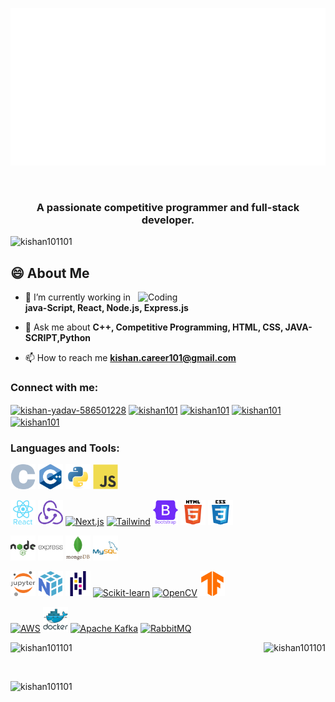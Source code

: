 <p align="center">
  <img src="https://github.com/Kishan101101/Kishan101101/blob/main/header.svg" alt="my banner"></a>
</p>
<br>
<h3 align="center">A passionate competitive programmer and full-stack developer.</h3>


<p align="left"> <img src="https://komarev.com/ghpvc/?username=kishan101101&label=Profile%20views&color=0e75b6&style=flat" alt="kishan101101" /> </p>

## 😄 About Me
<div>
  <img align="right" alt="Coding" width="300" src="https://pa1.narvii.com/7142/ddc852a504ff4ef20e2b88c5f4842c36d303316fr1-300-300_hq.gif">
</div>

- 🌱 I’m currently working in **java-Script, React, Node.js, Express.js**

- 💬 Ask me about **C++, Competitive Programming, HTML, CSS, JAVA-SCRIPT,Python**

- 📫 How to reach me **kishan.career101@gmail.com**

<h3 align="left">Connect with me:</h3>
<p align="left">
<a href="https://linkedin.com/in/kishan-yadav-586501228" target="blank"><img align="center" src="https://raw.githubusercontent.com/rahuldkjain/github-profile-readme-generator/master/src/images/icons/Social/linked-in-alt.svg" alt="kishan-yadav-586501228" height="30" width="40" /></a>
<a href="https://www.codechef.com/users/kishan101" target="blank"><img align="center" src="https://cdn.jsdelivr.net/npm/simple-icons@3.1.0/icons/codechef.svg" alt="kishan101" height="30" width="40" /></a>
<a href="https://codeforces.com/profile/kishan101" target="blank"><img align="center" src="https://raw.githubusercontent.com/rahuldkjain/github-profile-readme-generator/master/src/images/icons/Social/codeforces.svg" alt="kishan101" height="30" width="40" /></a>
<a href="https://www.leetcode.com/101kishan101" target="blank"><img align="center" src="https://raw.githubusercontent.com/rahuldkjain/github-profile-readme-generator/master/src/images/icons/Social/leet-code.svg" alt="kishan101" height="30" width="40" /></a>
<a href="https://auth.geeksforgeeks.org/user/kishan101" target="blank"><img align="center" src="https://raw.githubusercontent.com/rahuldkjain/github-profile-readme-generator/master/src/images/icons/Social/geeks-for-geeks.svg" alt="kishan101" height="30" width="40" /></a>
</p>

<h3 align="left">Languages and Tools:</h3>
<p align="left">
  <!-- Languages -->
  <a href="https://www.cprogramming.com/" target="_blank"><img src="https://raw.githubusercontent.com/devicons/devicon/master/icons/c/c-original.svg" alt="C" width="40" height="40"/></a>
  <a href="https://www.w3schools.com/cpp/" target="_blank"><img src="https://raw.githubusercontent.com/devicons/devicon/master/icons/cplusplus/cplusplus-original.svg" alt="C++" width="40" height="40"/></a>
  <a href="https://www.python.org" target="_blank"><img src="https://raw.githubusercontent.com/devicons/devicon/master/icons/python/python-original.svg" alt="Python" width="40" height="40"/></a>
  <a href="https://developer.mozilla.org/en-US/docs/Web/JavaScript" target="_blank"><img src="https://raw.githubusercontent.com/devicons/devicon/master/icons/javascript/javascript-original.svg" alt="JavaScript" width="40" height="40"/></a>

  <!-- Frontend -->
  <a href="https://reactjs.org/" target="_blank"><img src="https://raw.githubusercontent.com/devicons/devicon/master/icons/react/react-original-wordmark.svg" alt="React" width="40" height="40"/></a>
  <a href="https://redux.js.org/" target="_blank"><img src="https://raw.githubusercontent.com/devicons/devicon/master/icons/redux/redux-original.svg" alt="Redux" width="40" height="40"/></a>
  <a href="https://nextjs.org/" target="_blank"><img src="https://cdn.worldvectorlogo.com/logos/nextjs-2.svg" alt="Next.js" width="40" height="40"/></a>
  <a href="https://tailwindcss.com/" target="_blank"><img src="https://www.vectorlogo.zone/logos/tailwindcss/tailwindcss-icon.svg" alt="Tailwind" width="40" height="40"/></a>
  <a href="https://getbootstrap.com" target="_blank"><img src="https://raw.githubusercontent.com/devicons/devicon/master/icons/bootstrap/bootstrap-plain-wordmark.svg" alt="Bootstrap" width="40" height="40"/></a>
  <a href="https://www.w3.org/html/" target="_blank"><img src="https://raw.githubusercontent.com/devicons/devicon/master/icons/html5/html5-original-wordmark.svg" alt="HTML5" width="40" height="40"/></a>
  <a href="https://www.w3schools.com/css/" target="_blank"><img src="https://raw.githubusercontent.com/devicons/devicon/master/icons/css3/css3-original-wordmark.svg" alt="CSS3" width="40" height="40"/></a>

  <!-- Backend -->
  <a href="https://nodejs.org/" target="_blank"><img src="https://raw.githubusercontent.com/devicons/devicon/master/icons/nodejs/nodejs-original-wordmark.svg" alt="Node.js" width="40" height="40"/></a>
  <a href="https://expressjs.com/" target="_blank"><img src="https://raw.githubusercontent.com/devicons/devicon/master/icons/express/express-original-wordmark.svg" alt="Express.js" width="40" height="40"/></a>
  <a href="https://www.mongodb.com/" target="_blank"><img src="https://raw.githubusercontent.com/devicons/devicon/master/icons/mongodb/mongodb-original-wordmark.svg" alt="MongoDB" width="40" height="40"/></a>
  <a href="https://www.mysql.com/" target="_blank"><img src="https://raw.githubusercontent.com/devicons/devicon/master/icons/mysql/mysql-original-wordmark.svg" alt="MySQL" width="40" height="40"/></a>

  <!-- Machine Learning -->
  <a href="https://jupyter.org/" target="_blank"><img src="https://raw.githubusercontent.com/devicons/devicon/master/icons/jupyter/jupyter-original-wordmark.svg" alt="Jupyter" width="40" height="40"/></a>
  <a href="https://numpy.org/" target="_blank"><img src="https://raw.githubusercontent.com/devicons/devicon/master/icons/numpy/numpy-original.svg" alt="NumPy" width="40" height="40"/></a>
  <a href="https://pandas.pydata.org/" target="_blank"><img src="https://raw.githubusercontent.com/devicons/devicon/master/icons/pandas/pandas-original.svg" alt="Pandas" width="40" height="40"/></a>
  <a href="https://scikit-learn.org/" target="_blank"><img src="https://upload.wikimedia.org/wikipedia/commons/0/05/Scikit_learn_logo_small.svg" alt="Scikit-learn" width="40" height="40"/></a>
  <a href="https://opencv.org/" target="_blank"><img src="https://www.vectorlogo.zone/logos/opencv/opencv-icon.svg" alt="OpenCV" width="40" height="40"/></a>
  <a href="https://www.tensorflow.org/" target="_blank"><img src="https://raw.githubusercontent.com/devicons/devicon/master/icons/tensorflow/tensorflow-original.svg" alt="TensorFlow" width="40" height="40"/></a>

  <!-- DevOps & Cloud -->
  <a href="https://aws.amazon.com/" target="_blank"><img src="https://cdn.worldvectorlogo.com/logos/amazon-web-services-2.svg" alt="AWS" width="40" height="40"/></a>
  <a href="https://www.docker.com/" target="_blank"><img src="https://raw.githubusercontent.com/devicons/devicon/master/icons/docker/docker-original-wordmark.svg" alt="Docker" width="40" height="40"/></a>
  <a href="https://kafka.apache.org/" target="_blank"><img src="https://cdn.worldvectorlogo.com/logos/apache-kafka.svg" alt="Apache Kafka" width="40" height="40"/></a>
  <a href="https://www.rabbitmq.com/" target="_blank"><img src="https://www.vectorlogo.zone/logos/rabbitmq/rabbitmq-icon.svg" alt="RabbitMQ" width="40" height="40"/></a>
</p>


<p><img align="left" src="https://github-readme-stats.vercel.app/api/top-langs?username=kishan101101&show_icons=true&theme=light&locale=en&layout=compact" alt="kishan101101" /></p>

<p>&nbsp;<img align="right" src="https://github-readme-stats.vercel.app/api?username=kishan101101&show_icons=true&theme=light&locale=en" alt="kishan101101" /></p>

<br>
<p><img align="left" src="https://github-readme-streak-stats.herokuapp.com/?user=kishan101101&theme=light" alt="kishan101101" /></p>
